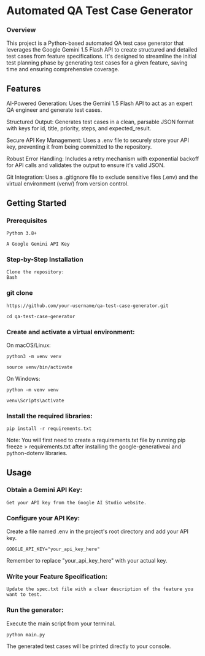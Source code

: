 # Automated QA Test Case Generator

### Overview

This project is a Python-based automated QA test case generator that leverages the Google Gemini 1.5 Flash API to create structured and detailed test cases from feature specifications. It's designed to streamline the initial test planning phase by generating test cases for a given feature, saving time and ensuring comprehensive coverage.

## Features

AI-Powered Generation: Uses the Gemini 1.5 Flash API to act as an expert QA engineer and generate test cases.

Structured Output: Generates test cases in a clean, parsable JSON format with keys for id, title, priority, steps, and expected_result.

Secure API Key Management: Uses a .env file to securely store your API key, preventing it from being committed to the repository.

Robust Error Handling: Includes a retry mechanism with exponential backoff for API calls and validates the output to ensure it's valid JSON.

Git Integration: Uses a .gitignore file to exclude sensitive files (.env) and the virtual environment (venv/) from version control.

## Getting Started

### Prerequisites

    Python 3.8+

    A Google Gemini API Key

### Step-by-Step Installation

    Clone the repository:
    Bash

### git clone
    https://github.com/your-username/qa-test-case-generator.git

    cd qa-test-case-generator

### Create and activate a virtual environment:

On macOS/Linux:

    python3 -m venv venv

    source venv/bin/activate

On Windows:

    python -m venv venv

    venv\Scripts\activate

### Install the required libraries:

    pip install -r requirements.txt

Note: You will first need to create a requirements.txt file by running pip freeze > requirements.txt after installing the google-generativeai and python-dotenv libraries.

## Usage

### Obtain a Gemini API Key:
    Get your API key from the Google AI Studio website.

### Configure your API Key:
Create a file named .env in the project's root directory and add your API key.

    GOOGLE_API_KEY="your_api_key_here"

Remember to replace "your_api_key_here" with your actual key.

### Write your Feature Specification:
    Update the spec.txt file with a clear description of the feature you want to test.

### Run the generator:
Execute the main script from your terminal.

    python main.py

The generated test cases will be printed directly to your console.